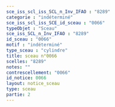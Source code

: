 ```yaml
---
sce_iss_scl_iss_SCL_n_Inv_IFAO : "8289"
categorie : "indéterminé"
sce_iss_scl_iss_SCE_id_sceau : "0066"
typeObjet : "Sceau"
sce_iss_SCL_n_Inv_IFAO : "8289"
id_sceau : "0066"
motif : "indéterminé"
type_sceau : "cylindre"
title: sceau n°0066
scelles: "8289"
notes: ""
contrescellement: "0066"
id_notice: 0066
layout: notice_sceau
type: sceau
partie: 2
---
```

